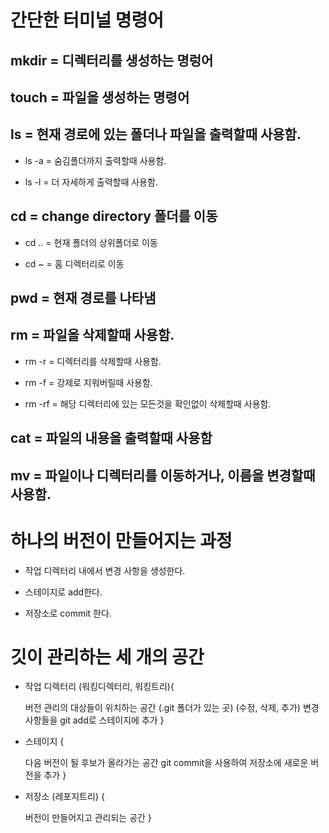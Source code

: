 # 간단한 터미널 명령어

## mkdir = 디렉터리를 생성하는 명렁어

## touch = 파일을 생성하는 명령어

## ls = 현재 경로에 있는 폴더나 파일을 출력할때 사용함.

-   ls -a = 숨김폴더까지 출력할때 사용함.

-   ls -l = 더 자세하게 출력할때 사용함.

## cd = change directory 폴더를 이동

-   cd .. = 현재 폴더의 상위폴더로 이동

-   cd ~ = 홈 디렉터리로 이동

## pwd = 현재 경로를 나타냄

## rm = 파일을 삭제할때 사용함.

-   rm -r = 디렉터리를 삭제할때 사용함.
-   rm -f = 강제로 지워버릴때 사용함.

-   rm -rf = 해당 디렉터리에 있는 모든것을 확인없이 삭제할때 사용함.

## cat = 파일의 내용을 출력할때 사용함

## mv = 파일이나 디렉터리를 이동하거나, 이름을 변경할때 사용함.

# 하나의 버전이 만들어지는 과정

-   작업 디렉터리 내에서 변경 사항을 생성한다.

-   스테이지로 add한다.

-   저장소로 commit 한다.

# 깃이 관리하는 세 개의 공간

-   작업 디렉터리 (워킹디렉터리, 워킹트리){

    버전 관리의 대상들이 위치하는 공간 (.git 폴더가 있는 곳)
    (수정, 삭제, 추가) 변경사항들을 git add로 스테이지에 추가
    }

-   스테이지 {

    다음 버전이 될 후보가 올라가는 공간
    git commit을 사용하여 저장소에 새로운 버전을 추가
    }

-   저장소 (레포지트리) {

    버전이 만들어지고 관리되는 공간
    }
